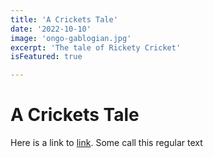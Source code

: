 ```yaml
---
title: 'A Crickets Tale'
date: '2022-10-10'
image: 'ongo-gablogian.jpg'
excerpt: 'The tale of Rickety Cricket'
isFeatured: true

---
```

# A Crickets Tale

Here is a link to [link](https://www.google.ca). Some call this regular text